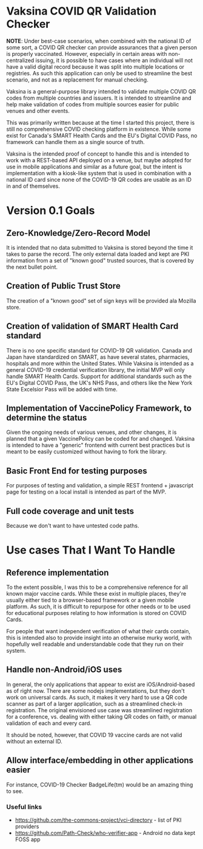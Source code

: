 # Vaksina COVID QR Validation Checker

**NOTE**: Under best-case scenarios, when combined with the national ID of some sort, a COVID QR checker can provide assurances that a given person is properly vaccinated. However, especially in certain areas with non-centralized issuing, it is possible to have cases where an individual will not have a valid digital record because it was split into multiple locations or registries. As such this application can only be used to streamline the best scenario, and not as a replacement for manual checking.

Vaksina is a general-purpose library intended to validate multiple COVID QR codes from multiple countries and issuers. It is intended to streamline and help make validation of codes from multiple sources easier for public venues and other events.

This was primarily written because at the time I started this project, there is still no comprehensive COVID checking platform in existence. While some exist for Canada's SMART Health Cards and the EU's Digital COVID Pass, no framework can handle them as a single source of truth.

Vaksina is the intended proof of concept to handle this and is intended to work with a REST-based API deployed on a venue, but maybe adopted for use in mobile applications and similar as a future goal, but the intent is implementation with a kiosk-like system that is used in combination with a national ID card since none of the COVID-19 QR codes are usable as an ID in and of themselves.

# Version 0.1 Goals

## Zero-Knowledge/Zero-Record Model

It is intended that no data submitted to Vaksina is stored beyond the time it takes to parse the record. The only external data loaded and kept are PKI information from a set of "known good" trusted sources, that is covered by the next bullet point.

## Creation of Public Trust Store

The creation of a "known good" set of sign keys will be provided ala Mozilla store.

## Creation of validation of SMART Health Card standard

There is no one specific standard for COVID-19 QR validation. Canada and Japan have standardized on SMART, as have several states, pharmacies, hospitals and more within the United States. While Vaksina is intended as a general COVID-19 credential verification library, the initial MVP will only handle SMART Health Cards. Support for additional standards such as the EU's Digital COVID Pass, the UK's NHS Pass, and others like the New York State Excelsior Pass will be added with time.

## Implementation of VaccinePolicy Framework, to determine the status

Given the ongoing needs of various venues, and other changes, it is planned that a given VaccinePolicy can be coded for and changed. Vaksina is intended to have a "generic" frontend with current best practices but is meant to be easily customized without having to fork the library.

## Basic Front End for testing purposes

For purposes of testing and validation, a simple REST frontend + javascript page for testing on a local install is intended as part of the MVP.

## Full code coverage and unit tests

Because we don't want to have untested code paths.

# Use cases That I Want To Handle

## Reference implementation

To the extent possible, I was this to be a comprehensive reference for all known major vaccine cards. While these exist in multiple places, they're usually either tied to a browser-based framework or a given mobile platform. As such, it is difficult to repurpose for other needs or to be used for educational purposes relating to how information is stored on COVID Cards.

For people that want independent verification of what their cards contain, this is intended also to provide insight into an otherwise murky world, with hopefully well readable and understandable code that they run on their system.

## Handle non-Android/iOS uses
In general, the only applications that appear to exist are iOS/Android-based as of right now. There are some nodejs implementations, but they don't work on universal cards. As such, it makes it very hard to use a QR code scanner as part of a larger application, such as a streamlined check-in registration. The original envisioned use case was streamlined registration for a conference, vs. dealing with either taking QR codes on faith, or manual validation of each and every card.

It should be noted, however, that COVID 19 vaccine cards are not valid without an external ID.

## Allow interface/embedding in other applications easier

For instance, COVID-19 Checker BadgeLife(tm) would be an amazing thing to see.



### Useful links
 * https://github.com/the-commons-project/vci-directory - list of PKI providers
 * https://github.com/Path-Check/who-verifier-app - Android no data kept FOSS app
